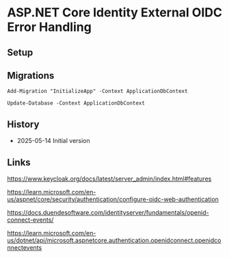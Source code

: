 # ASP.NET Core Identity External OIDC Error Handling

## Setup

## Migrations

```
Add-Migration "InitializeApp" -Context ApplicationDbContext
```

```
Update-Database -Context ApplicationDbContext
```

## History

- 2025-05-14 Initial version

## Links

https://www.keycloak.org/docs/latest/server_admin/index.html#features

https://learn.microsoft.com/en-us/aspnet/core/security/authentication/configure-oidc-web-authentication

https://docs.duendesoftware.com/identityserver/fundamentals/openid-connect-events/

https://learn.microsoft.com/en-us/dotnet/api/microsoft.aspnetcore.authentication.openidconnect.openidconnectevents